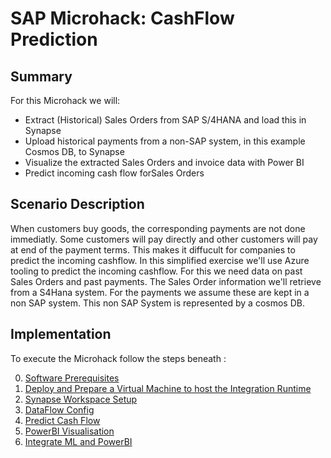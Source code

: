 # SAP Microhack: CashFlow Prediction
## Summary
For this Microhack we will:
* Extract (Historical) Sales Orders from SAP S/4HANA and load this in Synapse
* Upload historical payments from a non-SAP system, in this example Cosmos DB, to Synapse
* Visualize the extracted Sales Orders and invoice data with Power BI
* Predict incoming cash flow forSales Orders

## Scenario Description
When customers buy goods, the corresponding payments are not done immediatly. Some customers will pay directly and other customers will pay at end of the payment terms. This makes it diffucult for companies to predict the incoming cashflow. In this simplified exercise we'll use Azure tooling to predict the incoming cashflow. For this we need data on past Sales Orders and past payments. The Sales Order information we'll retrieve from a S4Hana system. For the payments we assume these are kept in a non SAP system. This non SAP System is represented by a cosmos DB.

## Implementation
To execute the Microhack follow the steps beneath :

0. [Software Prerequisites](SoftwarePrerequisites.md)
1. [Deploy and Prepare a Virtual Machine to host the Integration Runtime](DeployIntegrationRuntimeVM.md)
2. [Synapse Workspace Setup](SynapseWorkspace.md)
3. [DataFlow Config](DataFlowConfig.md)
4. [Predict Cash Flow](PredictIncomingCashflow.md)
5. [PowerBI Visualisation](PowerBiVisualisation.md)
6. [Integrate ML and PowerBI](IntegrateMLPowerBI.md)
